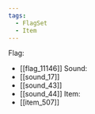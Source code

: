 ```yaml
---
tags:
  - FlagSet
  - Item
---
```

Flag:
- [[flag_11146]]
Sound:
- [[sound_17]]
- [[sound_43]]
- [[sound_44]]
Item:
- [[item_507]]

